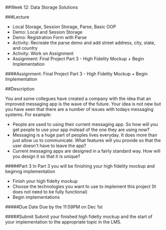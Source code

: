 ##Week 12: Data Storage Solutions

###Lecture

-	Local Storage, Session Storage, Parse, Basic OOP
-	Demo: Local and Session Storage
-	Demo: Registration Form with Parse
-	Activity: Recreate the parse demo and add street address, city, state, and country
-	Activity: Work on Assignment
-	Assignment: Final Project Part 3 - High Fidelity Mockup + Begin Implementation

####Assignment: Final Project Part 3 - High Fidelity Mockup + Begin Implementation

##Description

You and some collegues have created a company with the idea that an improved messaging app is the wave of the future.  Your idea is not 
new but you have seen that there are a number of issues with todays messaging systems.  For example:

-	People are used to using their current messaging app. So how will you get people to use your app instead of the one they are using now?
-	Messaging is a huge part of peoples lives everyday.  It does more than just allow us to communicate.  What features will you provide so that the user doesn't have to leave the app?
-	Current messaging apps are designed in a fairly standard way.  How will you design it so that it is unique?

#####Part 3
In Part 3 you will be finishing your high fidelity mockup and beginng implementation
-	Finish your high fidelty mockup
-	Choose the technologies you want to use to implement this project (It does not need to be fully functional)
-	Begin implementations


#####Due Date
Due by the 11:59PM on Dec 1st

#####Submit
Submit your finished high fidelty mockup and the start of your implementation to the appropriate topic in the LMS.

